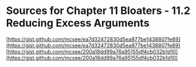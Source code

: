 # Sources for Chapter 11 Bloaters - 11.2 Reducing Excess Arguments

[https://gist.github.com/mcsee/ea7d32472830d5ea877be1438807fe89](https://gist.github.com/mcsee/ea7d32472830d5ea877be1438807fe89)
[https://gist.github.com/mcsee/200a18dd99a76a95155df4cb032b1d10](https://gist.github.com/mcsee/200a18dd99a76a95155df4cb032b1d10)